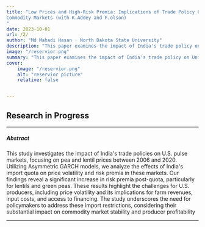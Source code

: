 ```yaml
---
title: "Low Prices and High-Risk Premia: Implications of Trade Policy Contagion on US
Commodity Markets (with K.Addey and F.olson)
"
date: 2023-10-01
url: /2/
author: "Md Mahadi Hasan · North Dakota State University"
description: "This paper examines the impact of India's trade policy on United State's pulse market."
image: "/reservior.png"
summary: "This paper examines the impact of India's trade policy on United State's pulse market.recreation purpose."
cover:
    image: "/reservior.png"
    alt: "reservior picture"
    relative: false


---
```

Research in Progress
---



---

##### Abstract
This study investigates the impact of India's trade policies on U.S. pulse markets,
focusing on pea and lentil prices between 2006 and 2020. Utilizing Asymmetric GARCH
models, we analyze the effects of India's import quota on price volatility and risk premia
in these markets. Our findings reveal a significant increase in risk premia post-quota,
particularly for lentils and green peas. These results highlight the challenges for U.S.
producers, including price volatility and its implications for farm revenues, input costs,
and access to financing. The study underscores the need for policymakers to address these
import restrictions, considering their substantial impact on commodity market stability and
producer profitability


---

